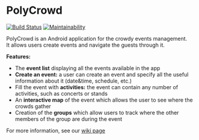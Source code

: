 # PolyCrowd
[![Build Status](https://travis-ci.org/SachaKor/SDP-polycrowd.svg?branch=master)](https://travis-ci.org/https://SachaKor/SDP-PolyCrowd)
[![Maintainability](https://api.codeclimate.com/v1/badges/ab7dc43be48b160e4c3d/maintainability)](https://codeclimate.com/github/SachaKor/SDP-PolyCrowd/maintainability)  

PolyCrowd is an Android application for the crowdy events management.  
It allows users create events and navigate the guests through it.  

__Features:__  
* The __event list__ displaying all the events available in the app  
* __Create an event:__ a user can create an event and specify all the useful information about it (date&time, schedule, etc.)  
* Fill the event with __activities:__ the event can contain any number of activities, such as concerts or stands  
* An __interactive map__ of the event which allows the user to see where the crowds gather  
* Creation of the __groups__ which allow users to track where the other members of the group are during the event  

For more information, see our [wiki page](https://github.com/SachaKor/SDP-PolyCrowd/wiki)
